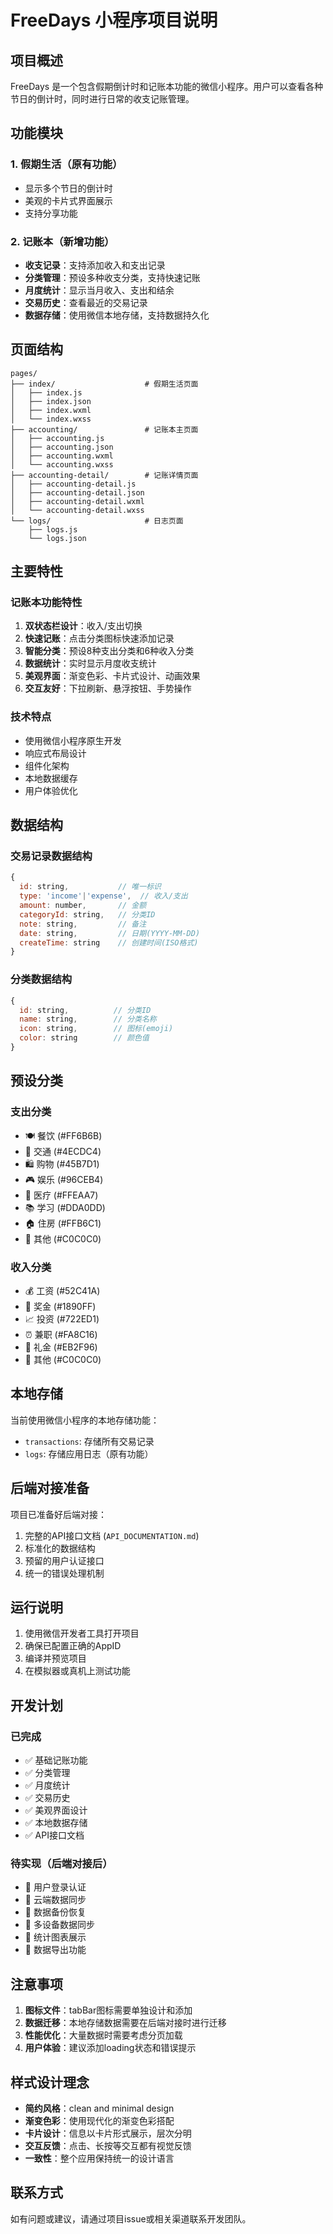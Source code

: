 # FreeDays 小程序项目说明

## 项目概述
FreeDays 是一个包含假期倒计时和记账本功能的微信小程序。用户可以查看各种节日的倒计时，同时进行日常的收支记账管理。

## 功能模块

### 1. 假期生活（原有功能）
- 显示多个节日的倒计时
- 美观的卡片式界面展示
- 支持分享功能

### 2. 记账本（新增功能）
- **收支记录**：支持添加收入和支出记录
- **分类管理**：预设多种收支分类，支持快速记账
- **月度统计**：显示当月收入、支出和结余
- **交易历史**：查看最近的交易记录
- **数据存储**：使用微信本地存储，支持数据持久化

## 页面结构

```
pages/
├── index/                    # 假期生活页面
│   ├── index.js
│   ├── index.json
│   ├── index.wxml
│   └── index.wxss
├── accounting/               # 记账本主页面
│   ├── accounting.js
│   ├── accounting.json
│   ├── accounting.wxml
│   └── accounting.wxss
├── accounting-detail/        # 记账详情页面
│   ├── accounting-detail.js
│   ├── accounting-detail.json
│   ├── accounting-detail.wxml
│   └── accounting-detail.wxss
└── logs/                     # 日志页面
    ├── logs.js
    └── logs.json
```

## 主要特性

### 记账本功能特性
1. **双状态栏设计**：收入/支出切换
2. **快速记账**：点击分类图标快速添加记录
3. **智能分类**：预设8种支出分类和6种收入分类
4. **数据统计**：实时显示月度收支统计
5. **美观界面**：渐变色彩、卡片式设计、动画效果
6. **交互友好**：下拉刷新、悬浮按钮、手势操作

### 技术特点
- 使用微信小程序原生开发
- 响应式布局设计
- 组件化架构
- 本地数据缓存
- 用户体验优化

## 数据结构

### 交易记录数据结构
```javascript
{
  id: string,           // 唯一标识
  type: 'income'|'expense',  // 收入/支出
  amount: number,       // 金额
  categoryId: string,   // 分类ID
  note: string,         // 备注
  date: string,         // 日期(YYYY-MM-DD)
  createTime: string    // 创建时间(ISO格式)
}
```

### 分类数据结构
```javascript
{
  id: string,          // 分类ID
  name: string,        // 分类名称
  icon: string,        // 图标(emoji)
  color: string        // 颜色值
}
```

## 预设分类

### 支出分类
- 🍽️ 餐饮 (#FF6B6B)
- 🚗 交通 (#4ECDC4)
- 🛍️ 购物 (#45B7D1)
- 🎮 娱乐 (#96CEB4)
- 🏥 医疗 (#FFEAA7)
- 📚 学习 (#DDA0DD)
- 🏠 住房 (#FFB6C1)
- 📝 其他 (#C0C0C0)

### 收入分类
- 💰 工资 (#52C41A)
- 🎁 奖金 (#1890FF)
- 📈 投资 (#722ED1)
- ⏰ 兼职 (#FA8C16)
- 🎊 礼金 (#EB2F96)
- 📝 其他 (#C0C0C0)

## 本地存储

当前使用微信小程序的本地存储功能：
- `transactions`: 存储所有交易记录
- `logs`: 存储应用日志（原有功能）

## 后端对接准备

项目已准备好后端对接：
1. 完整的API接口文档 (`API_DOCUMENTATION.md`)
2. 标准化的数据结构
3. 预留的用户认证接口
4. 统一的错误处理机制

## 运行说明

1. 使用微信开发者工具打开项目
2. 确保已配置正确的AppID
3. 编译并预览项目
4. 在模拟器或真机上测试功能

## 开发计划

### 已完成
- ✅ 基础记账功能
- ✅ 分类管理
- ✅ 月度统计
- ✅ 交易历史
- ✅ 美观界面设计
- ✅ 本地数据存储
- ✅ API接口文档

### 待实现（后端对接后）
- 🔄 用户登录认证
- 🔄 云端数据同步
- 🔄 数据备份恢复
- 🔄 多设备数据同步
- 🔄 统计图表展示
- 🔄 数据导出功能

## 注意事项

1. **图标文件**：tabBar图标需要单独设计和添加
2. **数据迁移**：本地存储数据需要在后端对接时进行迁移
3. **性能优化**：大量数据时需要考虑分页加载
4. **用户体验**：建议添加loading状态和错误提示

## 样式设计理念

- **简约风格**：clean and minimal design
- **渐变色彩**：使用现代化的渐变色彩搭配
- **卡片设计**：信息以卡片形式展示，层次分明
- **交互反馈**：点击、长按等交互都有视觉反馈
- **一致性**：整个应用保持统一的设计语言

## 联系方式

如有问题或建议，请通过项目issue或相关渠道联系开发团队。